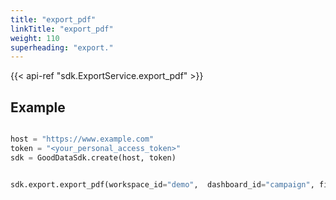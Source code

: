 ```yaml
---
title: "export_pdf"
linkTitle: "export_pdf"
weight: 110
superheading: "export."
---
```


{{< api-ref "sdk.ExportService.export_pdf" >}}

## Example

```python

host = "https://www.example.com"
token = "<your_personal_access_token>"
sdk = GoodDataSdk.create(host, token)


sdk.export.export_pdf(workspace_id="demo",  dashboard_id="campaign", file_name="test")
```
